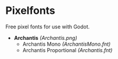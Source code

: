 # Pixelfonts
Free pixel fonts for use with Godot.

<ul>
<li><b>Archantis</b> <i>(Archantis.png)</i>
	<ul>
		<li>Archantis Mono <i>(ArchantisMono.fnt)</i></li>
		<li>Archantis Proportional <i>(Archantis.fnt)</i></li>
	</ul>
</li>
